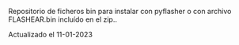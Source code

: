 Repositorio de ficheros bin para instalar con pyflasher o con archivo FLASHEAR.bin incluído en el zip..

Actualizado el 11-01-2023
